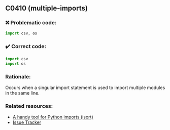 ## C0410 (multiple-imports)

### :x: Problematic code:

```python
import csv, os
```

### :heavy_check_mark: Correct code:

```python
import csv
import os
```

### Rationale:

Occurs when a singular import statement is used to import multiple modules in the same line.

### Related resources:

- [A handy tool for Python imports (isort)](https://github.com/timothycrosley/isort)
- [Issue Tracker](https://github.com/PyCQA/pylint/issues?q=is%3Aissue+%22multiple-imports%22+OR+%22C0410%22)
